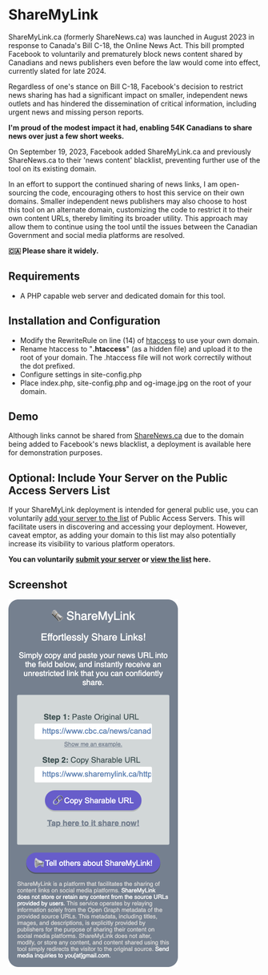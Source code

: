 # ShareMyLink
ShareMyLink.ca (formerly ShareNews.ca) was launched in August 2023 in response to Canada's Bill C-18, the Online News Act. This bill prompted Facebook to voluntarily and prematurely block news content shared by Canadians and news publishers even before the law would come into effect, currently slated for late 2024.

Regardless of one's stance on Bill C-18, Facebook's decision to restrict news sharing has had a significant impact on smaller, independent news outlets and has hindered the dissemination of critical information, including urgent news and missing person reports.

**I'm proud of the modest impact it had, enabling 54K Canadians to share news over just a few short weeks.**

On September 19, 2023, Facebook added ShareMyLink.ca and previously ShareNews.ca to their 'news content' blacklist, preventing further use of the tool on its existing domain.

In an effort to support the continued sharing of news links, I am open-sourcing the code, encouraging others to host this service on their own domains. Smaller independent news publishers may also choose to host this tool on an alternate domain, customizing the code to restrict it to their own content URLs, thereby limiting its broader utility. This approach may allow them to continue using the tool until the issues between the Canadian Government and social media platforms are resolved.

**🇨🇦 Please share it widely.**

## Requirements

- A PHP capable web server and dedicated domain for this tool.

## Installation and Configuration

- Modify the RewriteRule on line (14) of [htaccess](https://github.com/jordanwan/ShareMyLink/blob/main/htaccess) to use your own domain.
- Rename htaccess to "**.htaccess**" (as a hidden file) and upload it to the root of your domain. The .htaccess file will not work correctily without the dot prefixed.
- Configure settings in site-config.php
- Place index.php, site-config.php and og-image.jpg on the root of your domain.

## Demo

Although links cannot be shared from [ShareNews.ca](https://www.sharenews.ca) due to the domain being added to Facebook's news blacklist, a deployment is available here for demonstration purposes.

## Optional: Include Your Server on the Public Access Servers List

If your ShareMyLink deployment is intended for general public use, you can voluntarily [add your server to the list](https://forms.gle/pZY46v4MhBhgyi7M6) of Public Access Servers. This will facilitate users in discovering and accessing your deployment. However, caveat emptor, as adding your domain to this list may also potentially increase its visibility to various platform operators.

**You can voluntarily [submit your server](https://forms.gle/pZY46v4MhBhgyi7M6) or [view the list](https://docs.google.com/spreadsheets/d/18_gCY_ZxaCFSqFaXNKglVvYNDk90WC3gQGUpb3hjFsk/edit?usp=sharing) here.**

## Screenshot

![ShareMyLink Interactive Tool](https://raw.githubusercontent.com/jordanwan/ShareMyLink/main/ShareMyLink.png)
